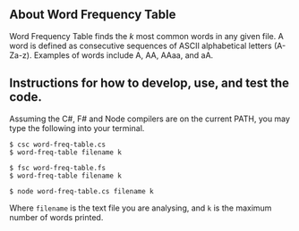 ## About Word Frequency Table

Word Frequency Table finds the _k_ most common words in any given file. A word is defined as consecutive sequences of ASCII alphabetical letters (A-Za-z). Examples of words include A, AA, AAaa, and aA.

## Instructions for how to develop, use, and test the code.

Assuming the C\#, F\# and Node compilers are on the current PATH, you may type the following into your terminal.
```
$ csc word-freq-table.cs
$ word-freq-table filename k
```
```
$ fsc word-freq-table.fs
$ word-freq-table filename k
```
```
$ node word-freq-table.cs filename k
```
Where `filename` is the text file you are analysing, and `k` is the maximum number of words printed.
